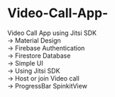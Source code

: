 # Video-Call-App-
Video Call App using Jitsi SDK
<br>
-> Material Design
<br>
-> Firebase Authentication
<br>
-> Firestore Database
<br>
-> Simple UI
<br>
-> Using Jitsi SDK
<br>
-> Host or join Video call
<br>
-> ProgressBar SpinkitView
<br>
